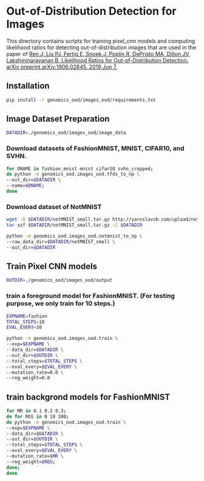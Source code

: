 # Out-of-Distribution Detection for Images

This directory contains scripts for training pixel_cnn models and computing likelihood ratios for detecting out-of-distribution images that are used in the paper of [Ren J, Liu PJ, Fertig E, Snoek J, Poplin R, DePristo MA, Dillon JV, Lakshminarayanan B. Likelihood Ratios for Out-of-Distribution Detection. arXiv preprint arXiv:1906.02845. 2019 Jun 7.](https://arxiv.org/abs/1906.02845)

## Installation

```bash
pip install -r genomics_ood/images_ood/requirements.txt
```

## Image Dataset Preparation

```bash
DATADIR=./genomics_ood/images_ood/image_data
```

### Download datasets of FashionMNIST, MNIST, CIFAR10, and SVHN.
```bash
for DNAME in fashion_mnist mnist cifar10 svhn_cropped;
do python -m genomics_ood.images_ood.tfds_to_np \
--out_dir=$DATADIR \
--name=$DNAME; 
done
```

### Download dataset of NotMNIST
```bash
wget -O $DATADIR/notMNIST_small.tar.gz http://yaroslavvb.com/upload/notMNIST/notMNIST_small.tar.gz
tar xzf $DATADIR/notMNIST_small.tar.gz -C $DATADIR

python -m genomics_ood.images_ood.notmnist_to_np \
--raw_data_dir=$DATADIR/notMNIST_small \
--out_dir=$DATADIR
```

## Train Pixel CNN models

```bash
OUTDIR=./genomics_ood/images_ood/output
```

### train a foreground model for FashionMNIST. (For testing purpose, we only train for 10 steps.)
```bash
EXPNAME=fashion
TOTAL_STEPS=10
EVAL_EVERY=10

python -m genomics_ood.images_ood.train \
--exp=$EXPNAME \
--data_dir=$DATADIR \
--out_dir=$OUTDIR \
--total_steps=$TOTAL_STEPS \
--eval_every=$EVAL_EVERY \
--mutation_rate=0.0 \
--reg_weight=0.0
```

## train backgrond models for FashionMNIST
```bash
for MR in 0.1 0.2 0.3; 
do for REG in 0 10 100;
do python -m genomics_ood.images_ood.train \
--exp=$EXPNAME \
--data_dir=$DATADIR \
--out_dir=$OUTDIR \
--total_steps=$TOTAL_STEPS \
--eval_every=$EVAL_EVERY \
--mutation_rate=$MR \
--reg_weight=$REG;
done;
done
```






